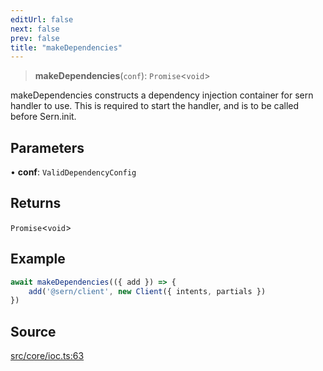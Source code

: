 ```yaml
---
editUrl: false
next: false
prev: false
title: "makeDependencies"
---
```


> **makeDependencies**(`conf`): `Promise`\<`void`\>

makeDependencies constructs a dependency injection container for sern handler to use.
This is required to start the handler, and is to be called before Sern.init.

## Parameters

• **conf**: `ValidDependencyConfig`

## Returns

`Promise`\<`void`\>

## Example

```ts
await makeDependencies(({ add }) => {
    add('@sern/client', new Client({ intents, partials }) 
})
```

## Source

[src/core/ioc.ts:63](https://github.com/sern-handler/handler/blob/3f703c17b88b6add7de919772e7b2a7faffd3910/src/core/ioc.ts#L63)
